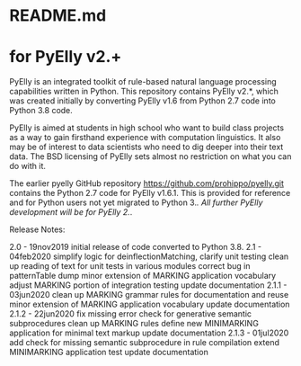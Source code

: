 # README.md

# for PyElly v2.+

PyElly is an integrated toolkit of rule-based natural language processing capabilities
written in Python. This repository contains PyElly v2.*, which was created initially
by converting PyElly v1.6 from Python 2.7 code into Python 3.8 code. 

PyElly is aimed at students in high school who want to build class projects as a way
to gain firsthand experience with computation linguistics. It also may be of interest
to data scientists who need to dig deeper into their text data. The BSD licensing of
PyElly sets almost no restriction on what you can do with it.

The earlier pyelly GitHub repository https://github.com/prohippo/pyelly.git contains
the Python 2.7 code for PyElly v1.6.1.  This is provided for reference and for Python
users not yet migrated to Python 3.*. All further PyElly development will be for
PyElly 2.*.

Release Notes:

 2.0    -  19nov2019  initial release of code converted to Python 3.8.
 2.1    -  04feb2020  simplify logic for deinflectionMatching, clarify unit testing
                      clean up reading of text for unit tests in various modules
                      correct bug in patternTable dump 
                      minor extension of MARKING application vocabulary
                      adjust MARKING portion of integration testing
                      update documentation
 2.1.1  -  03jun2020  clean up MARKING grammar rules for documentation and reuse
                      minor extension of MARKING application vocabulary
                      update documentation
 2.1.2  -  22jun2020  fix missing error check for generative semantic subprocedures
                      clean up MARKING rules
                      define new MINIMARKING application for minimal text markup 
                      update documentation
 2.1.3  -  01jul2020  add check for missing semantic subprocedure in rule compilation
                      extend MINIMARKING application test
                      update documentation

